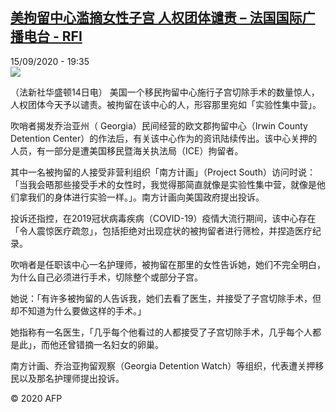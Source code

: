 <!--1600196167000-->
[美拘留中心滥摘女性子宫 人权团体谴责 – 法国国际广播电台 - RFI](http://www.rfi.fr//cn/contenu/20200915-%E7%BE%8E%E6%8B%98%E7%95%99%E4%B8%AD%E5%BF%83%E6%BB%A5%E6%91%98%E5%A5%B3%E6%80%A7%E5%AD%90%E5%AE%AB-%E4%BA%BA%E6%9D%83%E5%9B%A2%E4%BD%93%E8%B0%B4%E8%B4%A3)
------

<div>15/09/2020 - 19:35</div><img src="https://s.rfi.fr/media/display/5f5cf486-f780-11ea-88b0-005056bf87d6/w:310/p:16x9/int0003b.200916013503.jpg"><div class="t-content__body u-clearfix"><p>（法新社华盛顿14日电）    美国一个移民拘留中心施行子宫切除手术的数量惊人，人权团体今天予以谴责。被拘留在该中心的人，形容那里宛如「实验性集中营」。</p><p>    吹哨者揭发乔治亚州（ Georgia）民间经营的欧文郡拘留中心（Irwin County Detention Center）的作法后，有关该中心作为的资讯陆续传出。该中心关押的人员，有一部分是遭美国移民暨海关执法局（ICE）拘留者。</p><p>    其中一名被拘留的人接受非营利组织「南方计画」（Project South）访问时说：「当我会晤那些接受手术的女性时，我觉得那简直就像是实验性集中营，就像是他们拿我们的身体进行实验一样。」。南方计画向美国政府提出投诉。</p><p>    投诉还指控，在2019冠状病毒疾病（COVID-19）疫情大流行期间，该中心存在「令人震惊医疗疏忽」，包括拒绝对出现症状的被拘留者进行筛检，并捏造医疗纪录。</p><p>    吹哨者是任职该中心一名护理师，被拘留在那里的女性告诉她，她们不完全明白，为什么自己必须进行手术，切除整个或部分子宫。</p><p>    她说：「有许多被拘留的人告诉我，她们去看了医生，并接受了子宫切除手术，但却不知道为什么要做这样的手术。」</p><p>    她指称有一名医生，「几乎每个他看过的人都接受了子宫切除手术，几乎每个人都是此」，而他还曾错摘一名妇女的卵巢。</p><p>    南方计画、乔治亚拘留观察（Georgia Detention Watch）等组织，代表遭关押移民以及那名护理师提出投诉。</p><p class="t-copyright">© 2020 AFP</p>        </div>
